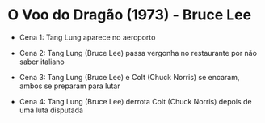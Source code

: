 # O Voo do Dragão (1973) - Bruce Lee
- Cena 1: Tang Lung aparece no aeroporto

- Cena 2: Tang Lung (Bruce Lee) passa vergonha no restaurante por não saber italiano

- Cena 3: Tang Lung (Bruce Lee) e Colt (Chuck Norris) se encaram, ambos se preparam para lutar

- Cena 4: Tang Lung (Bruce Lee) derrota Colt (Chuck Norris) depois de uma luta disputada

